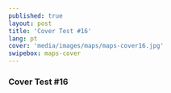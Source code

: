 ```yaml
---
published: true
layout: post
title: 'Cover Test #16'
lang: pt
cover: 'media/images/maps/maps-cover16.jpg'
swipebox: maps-cover
---
```

### Cover Test #16

